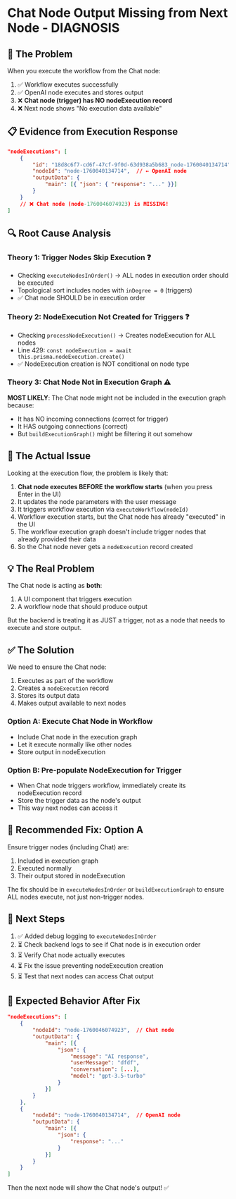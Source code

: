 # Chat Node Output Missing from Next Node - DIAGNOSIS

## 🐛 The Problem

When you execute the workflow from the Chat node:

1. ✅ Workflow executes successfully
2. ✅ OpenAI node executes and stores output
3. ❌ **Chat node (trigger) has NO nodeExecution record**
4. ❌ Next node shows "No execution data available"

## 📋 Evidence from Execution Response

```json
"nodeExecutions": [
    {
        "id": "18d8c6f7-cd6f-47cf-9f0d-63d938a5b683_node-1760040134714",
        "nodeId": "node-1760040134714",  // ← OpenAI node
        "outputData": {
            "main": [{ "json": { "response": "..." }}]
        }
    }
    // ❌ Chat node (node-1760046074923) is MISSING!
]
```

## 🔍 Root Cause Analysis

### Theory 1: Trigger Nodes Skip Execution ❓

- Checking `executeNodesInOrder()` → ALL nodes in execution order should be executed
- Topological sort includes nodes with `inDegree = 0` (triggers)
- ✅ Chat node SHOULD be in execution order

### Theory 2: NodeExecution Not Created for Triggers ❓

- Checking `processNodeExecution()` → Creates nodeExecution for ALL nodes
- Line 429: `const nodeExecution = await this.prisma.nodeExecution.create()`
- ✅ NodeExecution creation is NOT conditional on node type

### Theory 3: Chat Node Not in Execution Graph ⚠️

**MOST LIKELY**: The Chat node might not be included in the execution graph because:

- It has NO incoming connections (correct for trigger)
- It HAS outgoing connections (correct)
- But `buildExecutionGraph()` might be filtering it out somehow

## 🎯 The Actual Issue

Looking at the execution flow, the problem is likely that:

1. **Chat node executes BEFORE the workflow starts** (when you press Enter in the UI)
2. It updates the node parameters with the user message
3. It triggers workflow execution via `executeWorkflow(nodeId)`
4. Workflow execution starts, but the Chat node has already "executed" in the UI
5. The workflow execution graph doesn't include trigger nodes that already provided their data
6. So the Chat node never gets a `nodeExecution` record created

## 💡 The Real Problem

The Chat node is acting as **both**:

1. A UI component that triggers execution
2. A workflow node that should produce output

But the backend is treating it as JUST a trigger, not as a node that needs to execute and store output.

## ✅ The Solution

We need to ensure the Chat node:

1. Executes as part of the workflow
2. Creates a `nodeExecution` record
3. Stores its output data
4. Makes output available to next nodes

### Option A: Execute Chat Node in Workflow

- Include Chat node in the execution graph
- Let it execute normally like other nodes
- Store output in nodeExecution

### Option B: Pre-populate NodeExecution for Trigger

- When Chat node triggers workflow, immediately create its nodeExecution record
- Store the trigger data as the node's output
- This way next nodes can access it

## 🔧 Recommended Fix: Option A

Ensure trigger nodes (including Chat) are:

1. Included in execution graph
2. Executed normally
3. Their output stored in nodeExecution

The fix should be in `executeNodesInOrder` or `buildExecutionGraph` to ensure ALL nodes execute, not just non-trigger nodes.

## 📝 Next Steps

1. ✅ Added debug logging to `executeNodesInOrder`
2. ⏳ Check backend logs to see if Chat node is in execution order
3. ⏳ Verify Chat node actually executes
4. ⏳ Fix the issue preventing nodeExecution creation
5. ⏳ Test that next nodes can access Chat output

## 🎯 Expected Behavior After Fix

```json
"nodeExecutions": [
    {
        "nodeId": "node-1760046074923",  // Chat node
        "outputData": {
            "main": [{
                "json": {
                    "message": "AI response",
                    "userMessage": "dfdf",
                    "conversation": [...],
                    "model": "gpt-3.5-turbo"
                }
            }]
        }
    },
    {
        "nodeId": "node-1760040134714",  // OpenAI node
        "outputData": {
            "main": [{
                "json": {
                    "response": "..."
                }
            }]
        }
    }
]
```

Then the next node will show the Chat node's output! ✅
